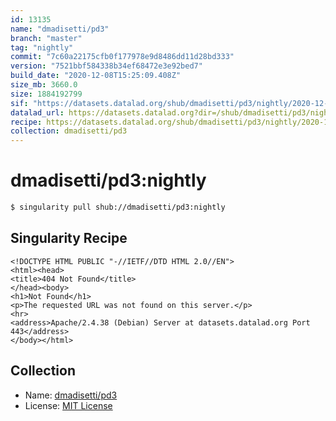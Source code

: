 ```yaml
---
id: 13135
name: "dmadisetti/pd3"
branch: "master"
tag: "nightly"
commit: "7c60a22175cfb0f177978e9d8486dd11d28bd333"
version: "7521bbf584338b34ef68472e3e92bed7"
build_date: "2020-12-08T15:25:09.408Z"
size_mb: 3660.0
size: 1884192799
sif: "https://datasets.datalad.org/shub/dmadisetti/pd3/nightly/2020-12-08-7c60a221-7521bbf5/7521bbf584338b34ef68472e3e92bed7.sif"
datalad_url: https://datasets.datalad.org?dir=/shub/dmadisetti/pd3/nightly/2020-12-08-7c60a221-7521bbf5/
recipe: https://datasets.datalad.org/shub/dmadisetti/pd3/nightly/2020-12-08-7c60a221-7521bbf5/Singularity
collection: dmadisetti/pd3
---
```


# dmadisetti/pd3:nightly

```bash
$ singularity pull shub://dmadisetti/pd3:nightly
```

## Singularity Recipe

```singularity
<!DOCTYPE HTML PUBLIC "-//IETF//DTD HTML 2.0//EN">
<html><head>
<title>404 Not Found</title>
</head><body>
<h1>Not Found</h1>
<p>The requested URL was not found on this server.</p>
<hr>
<address>Apache/2.4.38 (Debian) Server at datasets.datalad.org Port 443</address>
</body></html>
```

## Collection

 - Name: [dmadisetti/pd3](https://github.com/dmadisetti/pd3)
 - License: [MIT License](https://api.github.com/licenses/mit)

